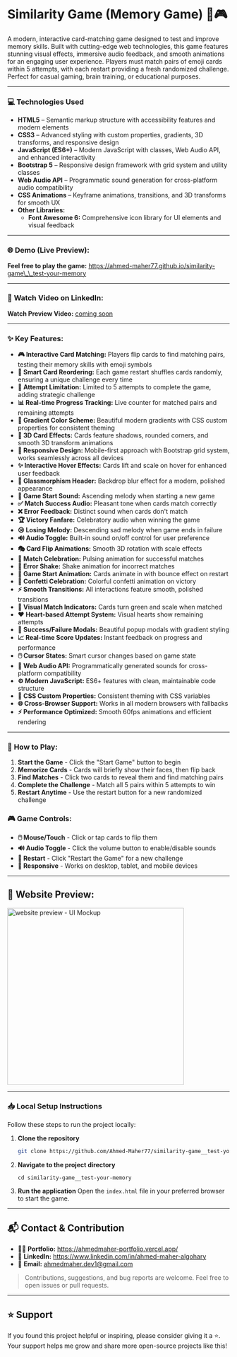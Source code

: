 # Similarity Game (Memory Game) 🧠🎮

A modern, interactive card-matching game designed to test and improve memory skills. Built with cutting-edge web technologies, this game features stunning visual effects, immersive audio feedback, and smooth animations for an engaging user experience. Players must match pairs of emoji cards within 5 attempts, with each restart providing a fresh randomized challenge. Perfect for casual gaming, brain training, or educational purposes.

<hr>

### 💻 **Technologies Used**

-   **HTML5** – Semantic markup structure with accessibility features and modern elements
-   **CSS3** – Advanced styling with custom properties, gradients, 3D transforms, and responsive design
-   **JavaScript (ES6+)** – Modern JavaScript with classes, Web Audio API, and enhanced interactivity
-   **Bootstrap 5** – Responsive design framework with grid system and utility classes
-   **Web Audio API** – Programmatic sound generation for cross-platform audio compatibility
-   **CSS Animations** – Keyframe animations, transitions, and 3D transforms for smooth UX
-   **Other Libraries:**
    -   **Font Awesome 6:** Comprehensive icon library for UI elements and visual feedback

<hr>

### 🌐 Demo (Live Preview):

**Feel free to play the game:** <a href="https://ahmed-maher77.github.io/similarity-game__test-your-memory/" target="_blank" title="Play the game">https://ahmed-maher77.github.io/similarity-game\_\_test-your-memory</a>

<hr>

### 🎥 **Watch Video on LinkedIn:**

**Watch Preview Video:** <a href="" target="_blank">coming soon</a>

<hr>

### ✨ Key Features:

-   **🎮 Interactive Card Matching:** Players flip cards to find matching pairs, testing their memory skills with emoji symbols
-   **🔄 Smart Card Reordering:** Each game restart shuffles cards randomly, ensuring a unique challenge every time
-   **🎯 Attempt Limitation:** Limited to 5 attempts to complete the game, adding strategic challenge
-   **📊 Real-time Progress Tracking:** Live counter for matched pairs and remaining attempts
-   **🎨 Gradient Color Scheme:** Beautiful modern gradients with CSS custom properties for consistent theming
-   **💎 3D Card Effects:** Cards feature shadows, rounded corners, and smooth 3D transform animations
-   **📱 Responsive Design:** Mobile-first approach with Bootstrap grid system, works seamlessly across all devices
-   **✨ Interactive Hover Effects:** Cards lift and scale on hover for enhanced user feedback
-   **🔮 Glassmorphism Header:** Backdrop blur effect for a modern, polished appearance
-   **🎵 Game Start Sound:** Ascending melody when starting a new game
-   **✅ Match Success Audio:** Pleasant tone when cards match correctly
-   **❌ Error Feedback:** Distinct sound when cards don't match
-   **🏆 Victory Fanfare:** Celebratory audio when winning the game
-   **😢 Losing Melody:** Descending sad melody when game ends in failure
-   **🔊 Audio Toggle:** Built-in sound on/off control for user preference
-   **🎭 Card Flip Animations:** Smooth 3D rotation with scale effects
-   **🎉 Match Celebration:** Pulsing animation for successful matches
-   **📳 Error Shake:** Shake animation for incorrect matches
-   **🚀 Game Start Animation:** Cards animate in with bounce effect on restart
-   **🎊 Confetti Celebration:** Colorful confetti animation on victory
-   **⚡ Smooth Transitions:** All interactions feature smooth, polished transitions
-   **💚 Visual Match Indicators:** Cards turn green and scale when matched
-   **❤️ Heart-based Attempt System:** Visual hearts show remaining attempts
-   **🎪 Success/Failure Modals:** Beautiful popup modals with gradient styling
-   **📈 Real-time Score Updates:** Instant feedback on progress and performance
-   **🖱️ Cursor States:** Smart cursor changes based on game state
-   **🎼 Web Audio API:** Programmatically generated sounds for cross-platform compatibility
-   **⚙️ Modern JavaScript:** ES6+ features with clean, maintainable code structure
-   **🎨 CSS Custom Properties:** Consistent theming with CSS variables
-   **🌐 Cross-Browser Support:** Works in all modern browsers with fallbacks
-   **⚡ Performance Optimized:** Smooth 60fps animations and efficient rendering

<hr>

### 🎯 **How to Play:**

1. **Start the Game** - Click the "Start Game" button to begin
2. **Memorize Cards** - Cards will briefly show their faces, then flip back
3. **Find Matches** - Click two cards to reveal them and find matching pairs
4. **Complete the Challenge** - Match all 5 pairs within 5 attempts to win
5. **Restart Anytime** - Use the restart button for a new randomized challenge

### 🎮 **Game Controls:**

-   **🖱️ Mouse/Touch** - Click or tap cards to flip them
-   **🔊 Audio Toggle** - Click the volume button to enable/disable sounds
-   **🔄 Restart** - Click "Restart the Game" for a new challenge
-   **📱 Responsive** - Works on desktop, tablet, and mobile devices

<hr>

## 👀 Website Preview:

<a href="https://ahmed-maher77.github.io/similarity-game__test-your-memory/" title="demo">
  <img src="https://github.com/user-attachments/assets/f1868891-cb36-48c0-8847-d5fea25825d0" alt="website preview - UI Mockup" width="400">
</a>

<hr>

### 📥 Local Setup Instructions

Follow these steps to run the project locally:

1. **Clone the repository**
    ```bash
    git clone https://github.com/Ahmed-Maher77/similarity-game__test-your-memory.git
    ```
2. **Navigate to the project directory**
    ```
    cd similarity-game__test-your-memory
    ```
3. **Run the application**
   Open the `index.html` file in your preferred browser to start the game.

<hr/>

## 📬 Contact & Contribution

-   🧑‍💻 **Portfolio:** <a href="https://ahmedmaher-portfolio.vercel.app/" title="See My Portfolio">https://ahmedmaher-portfolio.vercel.app/</a>
-   🔗 **LinkedIn:** <a href="https://www.linkedin.com/in/ahmed-maher-algohary" title="Contact via LinkedIn">https://www.linkedin.com/in/ahmed-maher-algohary</a>
-   📧 **Email:** <a href="mailto:ahmedmaher.dev1@gmail.com" title="Contact via Email">ahmedmaher.dev1@gmail.com</a>

> Contributions, suggestions, and bug reports are welcome. Feel free to open issues or pull requests.

---

## ⭐ Support

If you found this project helpful or inspiring, please consider giving it a ⭐. Your support helps me grow and share more open-source projects like this!
